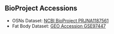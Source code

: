 ## BioProject Accessions

- OSNs Dataset: [NCBI BioProject PRJNA1187561](https://www.ncbi.nlm.nih.gov/bioproject/PRJNA1187561)
- Fat Body Dataset: [GEO Accession GSE97447](https://www.ncbi.nlm.nih.gov/geo/query/acc.cgi?acc=GSE97447)
  
